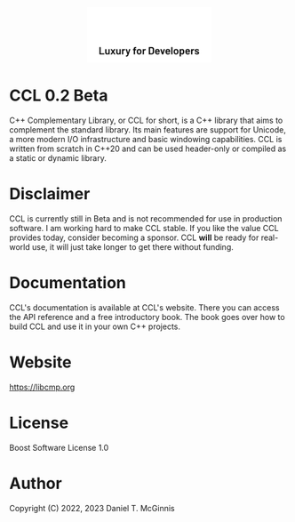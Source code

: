<p align="center">
    <picture>
        <source
            media="(prefers-color-scheme: dark)"
            srcset="ccl_logo_dark.svg"
        >
        <source
            media="(prefers-color-scheme: light)"
            srcset="ccl_logo_light.svg"
        >
        <img
            alt="CCL - Luxury for Developers"
            src="ccl_logo_dark.svg"
            height="100px"
        >
    </picture>
</p>

# CCL 0.2 Beta

C++ Complementary Library, or CCL for short, is a C++ library that aims to
complement the standard library. Its main features are support for Unicode,
a more modern I/O infrastructure and basic windowing capabilities. CCL is
written from scratch in C++20 and can be used header-only or compiled as
a static or dynamic library.

# Disclaimer

CCL is currently still in Beta and is not recommended for use in production
software. I am working hard to make CCL stable. If you like the value CCL
provides today, consider becoming a sponsor. CCL **will** be ready for
real-world use, it will just take longer to get there without funding.

# Documentation

CCL's documentation is available at CCL's website. There you can access the
API reference and a free introductory book. The book goes over how to build
CCL and use it in your own C++ projects.

# Website

https://libcmp.org

# License

Boost Software License 1.0

# Author

Copyright (C) 2022, 2023 Daniel T. McGinnis
